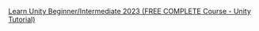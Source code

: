 [Learn Unity Beginner/Intermediate 2023 (FREE COMPLETE Course - Unity Tutorial)](https://www.youtube.com/watch?v=AmGSEH7QcDg)
